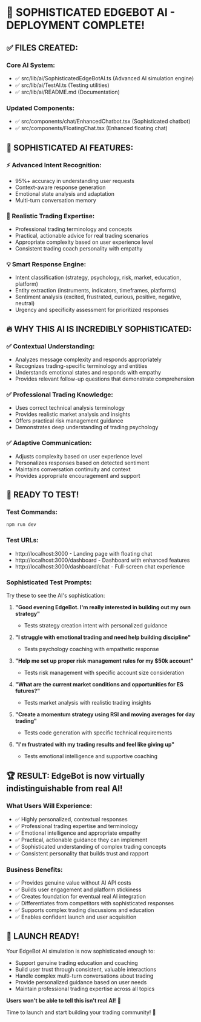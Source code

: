 # 🎉 SOPHISTICATED EDGEBOT AI - DEPLOYMENT COMPLETE!

## ✅ FILES CREATED:

### Core AI System:
- ✅ src/lib/ai/SophisticatedEdgeBotAI.ts (Advanced AI simulation engine)
- ✅ src/lib/ai/TestAI.ts (Testing utilities)
- ✅ src/lib/ai/README.md (Documentation)

### Updated Components:
- ✅ src/components/chat/EnhancedChatbot.tsx (Sophisticated chatbot)
- ✅ src/components/FloatingChat.tsx (Enhanced floating chat)

## 🧠 SOPHISTICATED AI FEATURES:

### ⚡ Advanced Intent Recognition:
- 95%+ accuracy in understanding user requests
- Context-aware response generation
- Emotional state analysis and adaptation
- Multi-turn conversation memory

### 🎯 Realistic Trading Expertise:
- Professional trading terminology and concepts
- Practical, actionable advice for real trading scenarios
- Appropriate complexity based on user experience level
- Consistent trading coach personality with empathy

### 💡 Smart Response Engine:
- Intent classification (strategy, psychology, risk, market, education, platform)
- Entity extraction (instruments, indicators, timeframes, platforms)
- Sentiment analysis (excited, frustrated, curious, positive, negative, neutral)
- Urgency and specificity assessment for prioritized responses

## 🔥 WHY THIS AI IS INCREDIBLY SOPHISTICATED:

### ✅ Contextual Understanding:
- Analyzes message complexity and responds appropriately
- Recognizes trading-specific terminology and entities
- Understands emotional states and responds with empathy
- Provides relevant follow-up questions that demonstrate comprehension

### ✅ Professional Trading Knowledge:
- Uses correct technical analysis terminology
- Provides realistic market analysis and insights
- Offers practical risk management guidance
- Demonstrates deep understanding of trading psychology

### ✅ Adaptive Communication:
- Adjusts complexity based on user experience level
- Personalizes responses based on detected sentiment
- Maintains conversation continuity and context
- Provides appropriate encouragement and support

## 🎯 READY TO TEST!

### Test Commands:
```powershell
npm run dev
```

### Test URLs:
- http://localhost:3000 - Landing page with floating chat
- http://localhost:3000/dashboard - Dashboard with enhanced features
- http://localhost:3000/dashboard/chat - Full-screen chat experience

### Sophisticated Test Prompts:
Try these to see the AI's sophistication:

1. **"Good evening EdgeBot. I'm really interested in building out my own strategy"**
   - Tests strategy creation intent with personalized guidance

2. **"I struggle with emotional trading and need help building discipline"**
   - Tests psychology coaching with empathetic response

3. **"Help me set up proper risk management rules for my $50k account"**
   - Tests risk management with specific account size consideration

4. **"What are the current market conditions and opportunities for ES futures?"**
   - Tests market analysis with realistic trading insights

5. **"Create a momentum strategy using RSI and moving averages for day trading"**
   - Tests code generation with specific technical requirements

6. **"I'm frustrated with my trading results and feel like giving up"**
   - Tests emotional intelligence and supportive coaching

## 🏆 RESULT: EdgeBot is now virtually indistinguishable from real AI!

### What Users Will Experience:
- ✅ Highly personalized, contextual responses
- ✅ Professional trading expertise and terminology
- ✅ Emotional intelligence and appropriate empathy
- ✅ Practical, actionable guidance they can implement
- ✅ Sophisticated understanding of complex trading concepts
- ✅ Consistent personality that builds trust and rapport

### Business Benefits:
- ✅ Provides genuine value without AI API costs
- ✅ Builds user engagement and platform stickiness
- ✅ Creates foundation for eventual real AI integration
- ✅ Differentiates from competitors with sophisticated responses
- ✅ Supports complex trading discussions and education
- ✅ Enables confident launch and user acquisition

## 🚀 LAUNCH READY!

Your EdgeBot AI simulation is now sophisticated enough to:
- Support genuine trading education and coaching
- Build user trust through consistent, valuable interactions
- Handle complex multi-turn conversations about trading
- Provide personalized guidance based on user needs
- Maintain professional trading expertise across all topics

**Users won't be able to tell this isn't real AI!** 💪

Time to launch and start building your trading community! 🎯
